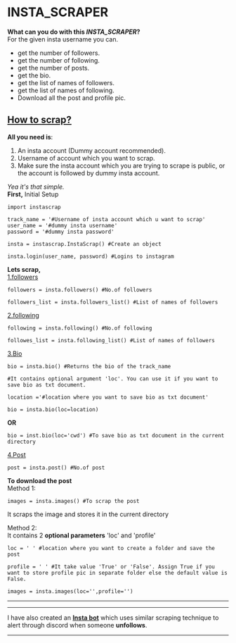 # __INSTA_SCRAPER__


__What can you do with this *INSTA_SCRAPER*?__<br>
For the given insta username you can.
- get the number of followers.
- get the number of following.
- get the number of posts.
- get the bio.
- get the list of names of followers.
- get the list of names of following.
- Download all the post and profile pic.
## <ins>How to scrap?
__All you need is__:
1. An insta account (Dummy account recommended).
2. Username of account which you want to scrap.
3. Make sure the insta account which you are trying to scrape is public, or the account is followed by dummy insta account.

*Yea it's that simple.*<br>
__First,__ Initial Setup
```
import instascrap 

track_name = '#Username of insta account which u want to scrap'
user_name = '#dummy insta username'
password = '#dummy insta password'

insta = instascrap.InstaScrap() #Create an object

insta.login(user_name, password) #Logins to instagram
```
__Lets scrap,__<br>
<ins>1.followers
```
followers = insta.followers() #No.of followers
```
```
followers_list = insta.followers_list() #List of names of followers
```
<ins>2.following
```
following = insta.following() #No.of following
```
```
followes_list = insta.following_list() #List of names of followers
```
<ins>3.Bio
```
bio = insta.bio() #Returns the bio of the track_name
```
```
#It contains optional argument 'loc'. You can use it if you want to save bio as txt document.

location ='#location where you want to save bio as txt document'

bio = insta.bio(loc=location)
```
__OR__
```
bio = inst.bio(loc='cwd') #To save bio as txt document in the current directory

```
<ins>4.Post
```
post = insta.post() #No.of post
```
__To download the post__<br>
Method 1:
```
images = insta.images() #To scrap the post
```
It scraps the image and stores it in the current directory

Method 2:<br>
It contains 2 __optional parameters__ 'loc' and 'profile'
```
loc = ' ' #location where you want to create a folder and save the post

profile = ' ' #It take value 'True' or 'False'. Assign True if you want to store profile pic in separate folder else the default value is False.

images = insta.images(loc='',profile='')
```
---
---
I have also created an [__Insta bot__]() which uses similar scraping technique to alert through discord when someone __unfollows__.
********